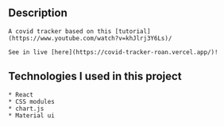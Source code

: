 ## Description
    A covid tracker based on this [tutorial](https://www.youtube.com/watch?v=khJlrj3Y6Ls)/

    See in live [here](https://covid-tracker-roan.vercel.app/)!

## Technologies I used in this project
    * React
    * CSS modules
    * chart.js
    * Material ui
